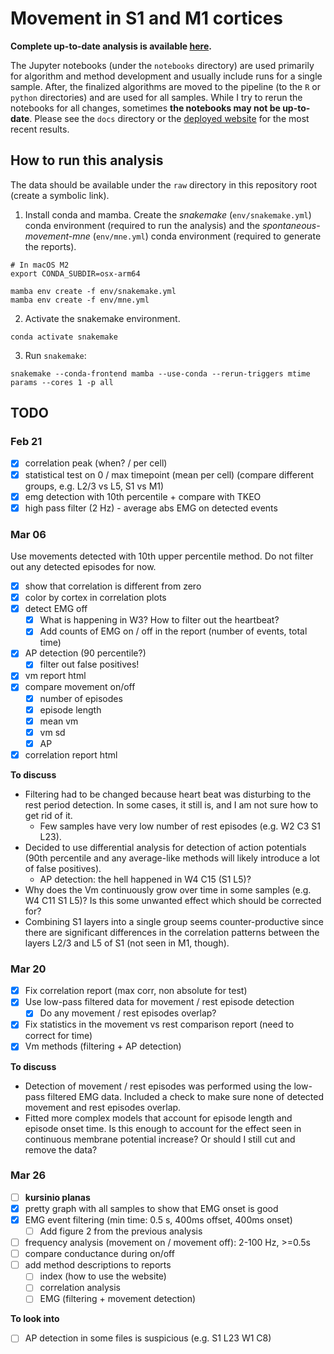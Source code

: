 # Movement in S1 and M1 cortices

**Complete up-to-date analysis is available [here](https://kerseviciute.github.io/movement-s1-m1/).**

The Jupyter notebooks (under the `notebooks` directory) are used primarily for algorithm and method
development and usually include runs for a single sample. After, the finalized algorithms
are moved to the pipeline (to the `R` or `python` directories) and are used for all samples.
While I try to rerun the notebooks for all changes, sometimes **the notebooks may not be up-to-date**.
Please see the `docs` directory or the [deployed website](https://kerseviciute.github.io/movement-s1-m1/)
for the most recent results.

## How to run this analysis

The data should be available under the `raw` directory in this repository root (create a symbolic link).

1. Install conda and mamba. Create the _snakemake_ (`env/snakemake.yml`) conda environment
   (required to run the analysis) and the _spontaneous-movement-mne_ (`env/mne.yml`) conda environment
   (required to generate the reports).

```shell
# In macOS M2
export CONDA_SUBDIR=osx-arm64
```

```shell
mamba env create -f env/snakemake.yml
mamba env create -f env/mne.yml
```

2. Activate the snakemake environment.

```shell
conda activate snakemake
```

3. Run ``snakemake``:

```shell
snakemake --conda-frontend mamba --use-conda --rerun-triggers mtime params --cores 1 -p all
```

## TODO

### Feb 21

- [x] correlation peak (when? / per cell)
- [x] statistical test on 0 / max timepoint (mean per cell) (compare different groups, e.g. L2/3 vs L5, S1 vs M1)
- [x] emg detection with 10th percentile + compare with TKEO
- [x] high pass filter (2 Hz) - average abs EMG on detected events

### Mar 06

Use movements detected with 10th upper percentile method. Do not filter out any
detected episodes for now.

- [x] show that correlation is different from zero
- [x] color by cortex in correlation plots
- [x] detect EMG off
  - [x] What is happening in W3? How to filter out the heartbeat?
  - [x] Add counts of EMG on / off in the report (number of events, total time)
- [x] AP detection (90 percentile?)
  - [x] filter out false positives!
- [x] vm report html
- [x] compare movement on/off
  - [x] number of episodes
  - [x] episode length
  - [x] mean vm
  - [x] vm sd
  - [x] AP
- [x] correlation report html

**To discuss**
- Filtering had to be changed because heart beat was disturbing to the rest period detection. In some cases, it
  still is, and I am not sure how to get rid of it.
  - Few samples have very low number of rest episodes (e.g. W2 C3 S1 L23).
- Decided to use differential analysis for detection of action potentials (90th percentile and any average-like
  methods will likely introduce a lot of false positives).
  - AP detection: the hell happened in W4 C15 (S1 L5)?
- Why does the Vm continuously grow over time in some samples (e.g. W4 C11 S1 L5)? Is this some unwanted effect
  which should be corrected for?
- Combining S1 layers into a single group seems counter-productive since there are significant differences in the
  correlation patterns between the layers L2/3 and L5 of S1 (not seen in M1, though).

### Mar 20

- [x] Fix correlation report (max corr, non absolute for test)
- [x] Use low-pass filtered data for movement / rest episode detection
  - [x] Do any movement / rest episodes overlap?
- [x] Fix statistics in the movement vs rest comparison report (need to correct for time)
- [x] Vm methods (filtering + AP detection)

**To discuss**
- Detection of movement / rest episodes was performed using the low-pass filtered EMG data. Included
  a check to make sure none of detected movement and rest episodes overlap.
- Fitted more complex models that account for episode length and episode onset time.
  Is this enough to account for the effect seen in continuous membrane potential increase?
  Or should I still cut and remove the data?

### Mar 26

- [ ] **kursinio planas**
- [x] pretty graph with all samples to show that EMG onset is good
- [x] EMG event filtering (min time: 0.5 s, 400ms offset, 400ms onset)
  - [ ] Add figure 2 from the previous analysis
- [ ] frequency analysis (movement on / movement off): 2-100 Hz, >=0.5s
- [ ] compare conductance during on/off
- [ ] add method descriptions to reports
  - [ ] index (how to use the website)
  - [ ] correlation analysis
  - [ ] EMG (filtering + movement detection)

**To look into**

- [ ] AP detection in some files is suspicious (e.g. S1 L23 W1 C8)
